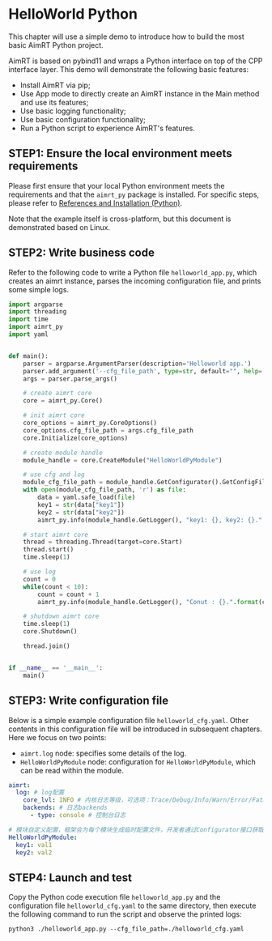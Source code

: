 # HelloWorld Python

This chapter will use a simple demo to introduce how to build the most basic AimRT Python project.

AimRT is based on pybind11 and wraps a Python interface on top of the CPP interface layer. This demo will demonstrate the following basic features:
- Install AimRT via pip;
- Use App mode to directly create an AimRT instance in the Main method and use its features;
- Use basic logging functionality;
- Use basic configuration functionality;
- Run a Python script to experience AimRT's features.

## STEP1: Ensure the local environment meets requirements

Please first ensure that your local Python environment meets the requirements and that the `aimrt_py` package is installed. For specific steps, please refer to [References and Installation (Python)](installation_py.md).

Note that the example itself is cross-platform, but this document is demonstrated based on Linux.

## STEP2: Write business code

Refer to the following code to write a Python file `helloworld_app.py`, which creates an aimrt instance, parses the incoming configuration file, and prints some simple logs.


```python
import argparse
import threading
import time
import aimrt_py
import yaml


def main():
    parser = argparse.ArgumentParser(description='Helloworld app.')
    parser.add_argument('--cfg_file_path', type=str, default="", help='config file path')
    args = parser.parse_args()

    # create aimrt core
    core = aimrt_py.Core()

    # init aimrt core
    core_options = aimrt_py.CoreOptions()
    core_options.cfg_file_path = args.cfg_file_path
    core.Initialize(core_options)

    # create module handle
    module_handle = core.CreateModule("HelloWorldPyModule")

    # use cfg and log
    module_cfg_file_path = module_handle.GetConfigurator().GetConfigFilePath()
    with open(module_cfg_file_path, 'r') as file:
        data = yaml.safe_load(file)
        key1 = str(data["key1"])
        key2 = str(data["key2"])
        aimrt_py.info(module_handle.GetLogger(), "key1: {}, key2: {}.".format(key1, key2))

    # start aimrt core
    thread = threading.Thread(target=core.Start)
    thread.start()
    time.sleep(1)

    # use log
    count = 0
    while(count < 10):
        count = count + 1
        aimrt_py.info(module_handle.GetLogger(), "Conut : {}.".format(count))

    # shutdown aimrt core
    time.sleep(1)
    core.Shutdown()

    thread.join()


if __name__ == '__main__':
    main()

```


## STEP3: Write configuration file
Below is a simple example configuration file `helloworld_cfg.yaml`. Other contents in this configuration file will be introduced in subsequent chapters. Here we focus on two points:
- `aimrt.log` node: specifies some details of the log.
- `HelloWorldPyModule` node: configuration for `HelloWorldPyModule`, which can be read within the module.


```yaml
aimrt:
  log: # log配置
    core_lvl: INFO # 内核日志等级，可选项：Trace/Debug/Info/Warn/Error/Fatal/Off，不区分大小写
    backends: # 日志backends
      - type: console # 控制台日志

# 模块自定义配置，框架会为每个模块生成临时配置文件，开发者通过Configurator接口获取该配置文件路径
HelloWorldPyModule:
  key1: val1
  key2: val2
```


## STEP4: Launch and test

Copy the Python code execution file `helloworld_app.py` and the configuration file `helloworld_cfg.yaml` to the same directory, then execute the following command to run the script and observe the printed logs:

```shell
python3 ./helloworld_app.py --cfg_file_path=./helloworld_cfg.yaml
```
